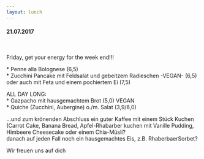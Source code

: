 ```yaml
---
layout: lunch
---
```



#### 21.07.2017

&nbsp;

Friday, get your energy for the week end!!!

\* Penne alla Bolognese (6,5)
<br>\* Zucchini Pancake mit Feldsalat und gebeitzem Radieschen -VEGAN- (6,5)
<br>oder auch mit Feta und einem pochiertem Ei (7,5)

ALL DAY LONG:
<br>\* Gazpacho mit hausgemachtem Brot (5,0) VEGAN
<br>\* Quiche (Zucchini, Aubergine) o./m. Salat (3,9/6,0)

...und zum kr&ouml;nenden Abschluss ein guter Kaffee mit einem St&uuml;ck Kuchen (Carrot Cake, Banana Bread, Apfel-Rhabarber kuchen mit Vanille Pudding, Himbeere Cheesecake oder einem Chia-M&uuml;sli?
<br>danach auf jeden Fall noch ein hausgemachtes Eis, z.B. RhaberbaerSorbet?

Wir freuen uns auf dich